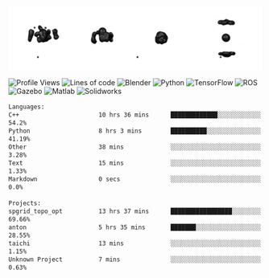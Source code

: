 ![cubes](https://github.com/imsenthur/imsenthur/blob/master/cubes.gif)

<!--START_SECTION:waka-->
![Profile Views](http://img.shields.io/badge/Profile%20views-10-blue)
![Lines of code](https://img.shields.io/badge/From%20%22Hello%2C%20World%21%22%2C%20I%27ve%20written-769419%20lines%20of%20code-blue)
![Blender](https://img.shields.io/badge/-Blender-orange)
![Python](https://img.shields.io/badge/-Python-blue)
![TensorFlow](https://img.shields.io/badge/-TensorFlow-ff8c00)
![ROS](https://img.shields.io/badge/-ROS-20b2aa)
![Gazebo](https://img.shields.io/badge/-Gazebo-lightgrey)
![Matlab](https://img.shields.io/badge/-Matlab-ffd700)
![Solidworks](https://img.shields.io/badge/-Solidworks-red)
```text
Languages: 
C++                      10 hrs 36 mins      █████████████░░░░░░░░░░░░   54.2% 
Python                   8 hrs 3 mins        ██████████░░░░░░░░░░░░░░░   41.19% 
Other                    38 mins             ░░░░░░░░░░░░░░░░░░░░░░░░░   3.28% 
Text                     15 mins             ░░░░░░░░░░░░░░░░░░░░░░░░░   1.33% 
Markdown                 0 secs              ░░░░░░░░░░░░░░░░░░░░░░░░░   0.0%

Projects: 
spgrid_topo_opt          13 hrs 37 mins      █████████████████░░░░░░░░   69.66% 
anton                    5 hrs 35 mins       ███████░░░░░░░░░░░░░░░░░░   28.55% 
taichi                   13 mins             ░░░░░░░░░░░░░░░░░░░░░░░░░   1.15% 
Unknown Project          7 mins              ░░░░░░░░░░░░░░░░░░░░░░░░░   0.63%
```


<!--END_SECTION:waka-->
